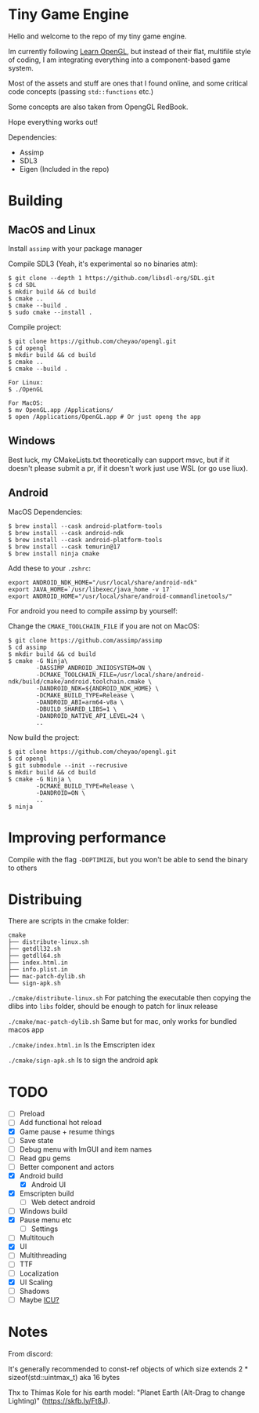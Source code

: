 # Tiny Game Engine

Hello and welcome to the repo of my tiny game engine.

Im currently following [Learn OpenGL](https://learnopengl.com), but instead of their flat, multifile style of coding, I am integrating everything into a component-based game system.

Most of the assets and stuff are ones that I found online, and some critical code concepts (passing `std::functions` etc.)

Some concepts are also taken from OpengGL RedBook.

Hope everything works out!

Dependencies:

- Assimp 
- SDL3 
- Eigen (Included in the repo)

# Building

## MacOS and Linux

Install `assimp` with your package manager

Compile SDL3 (Yeah, it's experimental so no binaries atm):
```
$ git clone --depth 1 https://github.com/libsdl-org/SDL.git
$ cd SDL 
$ mkdir build && cd build
$ cmake ..
$ cmake --build .
$ sudo cmake --install .
```

Compile project:

```
$ git clone https://github.com/cheyao/opengl.git
$ cd opengl 
$ mkdir build && cd build 
$ cmake ..
$ cmake --build .

For Linux:
$ ./OpenGL

For MacOS:
$ mv OpenGL.app /Applications/
$ open /Applications/OpenGL.app # Or just openg the app
```

## Windows

Best luck, my CMakeLists.txt theoretically can support msvc, but if it doesn't please submit a pr, if it doesn't work just use WSL (or go use liux).

## Android

MacOS Dependencies:
```
$ brew install --cask android-platform-tools
$ brew install --cask android-ndk
$ brew install --cask android-platform-tools
$ brew install --cask temurin@17
$ brew install ninja cmake
```

Add these to your `.zshrc`:
```
export ANDROID_NDK_HOME="/usr/local/share/android-ndk"
export JAVA_HOME=`/usr/libexec/java_home -v 17`
export ANDROID_HOME="/usr/local/share/android-commandlinetools/"
```

For android you need to compile assimp by yourself:

Change the `CMAKE_TOOLCHAIN_FILE` if you are not on MacOS:
```
$ git clone https://github.com/assimp/assimp 
$ cd assimp 
$ mkdir build && cd build
$ cmake -G Ninja\ 
        -DASSIMP_ANDROID_JNIIOSYSTEM=ON \
        -DCMAKE_TOOLCHAIN_FILE=/usr/local/share/android-ndk/build/cmake/android.toolchain.cmake \
        -DANDROID_NDK=${ANDROID_NDK_HOME} \
        -DCMAKE_BUILD_TYPE=Release \
        -DANDROID_ABI=arm64-v8a \
        -DBUILD_SHARED_LIBS=1 \
        -DANDROID_NATIVE_API_LEVEL=24 \
        ..
```

Now build the project:
```
$ git clone https://github.com/cheyao/opengl.git 
$ cd opengl
$ git submodule --init --recrusive
$ mkdir build && cd build 
$ cmake -G Ninja \
        -DCMAKE_BUILD_TYPE=Release \
        -DANDROID=ON \
        ..
$ ninja
```

# Improving performance
Compile with the flag `-DOPTIMIZE`, but you won't be able to send the binary to others

# Distribuing
There are scripts in the cmake folder:

```
cmake
├── distribute-linux.sh
├── getdll32.sh
├── getdll64.sh
├── index.html.in
├── info.plist.in
├── mac-patch-dylib.sh
└── sign-apk.sh
```

`./cmake/distribute-linux.sh` For patching the executable then copying the dlibs into `libs` folder, should be enough to patch for linux release

`./cmake/mac-patch-dylib.sh` Same but for mac, only works for bundled macos app

`./cmake/index.html.in` Is the Emscripten idex

`./cmake/sign-apk.sh` Is to sign the android apk


# TODO

- [ ] Preload
- [ ] Add functional hot reload
- [x] Game pause + resume things
- [ ] Save state
- [ ] Debug menu with ImGUI and item names
- [ ] Read gpu gems
- [ ] Better component and actors
- [x] Android build
    - [x] Android UI
- [x] Emscripten build
    - [ ] Web detect android
- [ ] Windows build
- [x] Pause menu etc
    - [ ] Settings
- [ ] Multitouch
- [x] UI
- [ ] Multithreading
- [ ] TTF
- [ ] Localization
- [x] UI Scaling
- [ ] Shadows
- [ ] Maybe [ICU?](https://icu.unicode.org/)

# Notes

From discord:

It's generally recommended to const-ref objects of which size extends 2 * sizeof(std::uintmax_t) aka 16 bytes

Thx to Thimas Kole for his earth model: "Planet Earth (Alt-Drag to change Lighting)" (https://skfb.ly/Ft8J).
